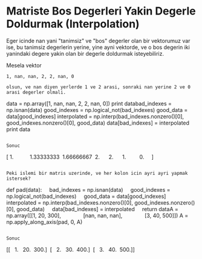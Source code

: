 # Matriste Bos Degerleri Yakin Degerle Doldurmak (Interpolation)

Eger icinde nan yani "tanimsiz" ve "bos" degerler olan bir vektorumuz
var ise, bu tanimsiz degerlerin yerine, yine ayni vektorde, ve o bos
degerin iki yanindaki degere yakin olan bir degerle doldurmak
isteyebiliriz.

Mesela vektor

```
1, nan, nan, 2, 2, nan, 0

olsun, ve nan diyen yerlerde 1 ve 2 arasi, sonraki nan yerine 2 ve 0
arasi degerler olmali.

```
data = np.array([1, nan, nan, 2, 2, nan, 0])
print databad_indexes = np.isnan(data)
good_indexes = np.logical_not(bad_indexes)
good_data = data[good_indexes]
interpolated = np.interp(bad_indexes.nonzero()[0], good_indexes.nonzero()[0], good_data)
data[bad_indexes] = interpolated
print data
```

Sonuc

```
[ 1.
          1.33333333  1.66666667  2.
     2.
     1.
        0.
    ]
```

Peki islemi bir matris uzerinde, ve her kolon icin ayri ayri yapmak
istersek?

```
def pad(data):
    bad_indexes = np.isnan(data)
    good_indexes = np.logical_not(bad_indexes)
    good_data = data[good_indexes]
    interpolated = np.interp(bad_indexes.nonzero()[0], good_indexes.nonzero()[0], good_data)
    data[bad_indexes] = interpolated
    return dataA = np.array([[1, 20, 300],
              [nan, nan, nan],
              [3, 40, 500]])
A = np.apply_along_axis(pad, 0, A)
```

Sonuc

```
[[   1.   20.  300.]
 [   2.   30.  400.]
 [   3.   40.  500.]]
```

